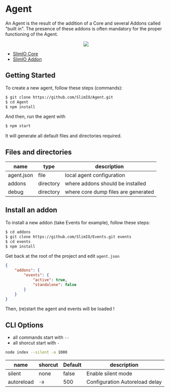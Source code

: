 # Agent
An Agent is the result of the addition of a Core and several Addons called "built in". The presence of these addons is often mandatory for the proper functioning of the Agent.

<p align="center">
    <img src="https://i.imgur.com/ECZaYRY.png">
</p>

- [SlimIO Core](https://github.com/SlimIO/Core)
- [SlimIO Addon](https://github.com/SlimIO/Addon)

## Getting Started
To create a new agent, follow these steps (commands):

```bash
$ git clone https://github.com/SlimIO/Agent.git
$ cd Agent
$ npm install
```

And then, run the agent with
```bash
$ npm start
```

It will generate all default files and directories required.

## Files and directories

| name | type | description |
| --- | --- | --- |
| agent.json | file | local agent configuration |
| addons | directory | where addons should be installed |
| debug | directory | where core dump files are generated |

## Install an addon

To install a new addon (take Events for example), follow these steps:
```bash
$ cd addons
$ git clone https://github.com/SlimIO/Events.git events
$ cd events
$ npm install
```

Get back at the root of the project and edit `agent.json`
```json
{
    "addons": {
        "events": {
            "active": true,
            "standalone": false
        }
    }
}
```

Then, (re)start the agent and events will be loaded !

## CLI Options

- all commands start with `--`
- all shorcut start with `-`
```bash
node index --silent -a 1000
```

| name | shorcut | Default | description |
| --- | --- | --- | --- |
| silent | none | false | Enable silent mode |
| autoreload | `-a` | 500 | Configuration Autoreload delay |
